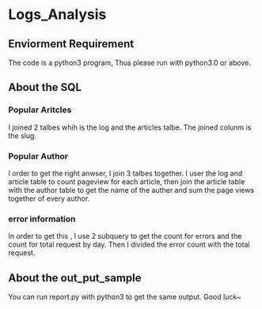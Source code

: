 # Logs_Analysis
## Enviorment Requirement 
The code is a python3 program, Thus please run with python3.0 or above.
## About the SQL
### Popular Aritcles
I joined 2 talbes whih is the log and the articles talbe. The joined colunm is the slug.
### Popular Author 
I order to get the right anwser, I join 3 talbes together. I user the log and article table to count pageview for each article, then join the article table with the author table to get the name of the auther and sum the page views together of every author.
### error information
In order to get this , I use 2 subquery to get the count for errors and the count for total request by day. Then I divided the error count with the total request. 
## About the out_put_sample
You can run report.py with python3 to get the same output.
Good luck~
